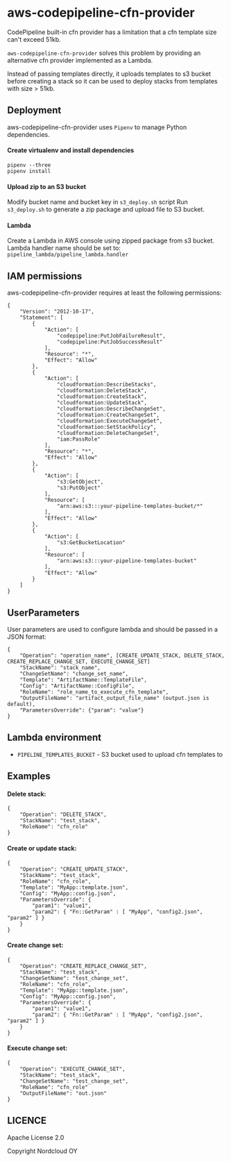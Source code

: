 # aws-codepipeline-cfn-provider

CodePipeline built-in cfn provider has a limitation that a cfn template size can't exceed 51kb. 

`aws-codepipeline-cfn-provider` solves this problem by providing an alternative cfn provider implemented as a Lambda. 

Instead of passing templates directly, it uploads templates to s3 bucket before creating a stack so it can be used to deploy stacks from templates with size > 51kb.

## Deployment

aws-codepipeline-cfn-provider uses `Pipenv` to manage Python dependencies.

#### Create virtualenv and install dependencies
```
pipenv --three
pipenv install
```


#### Upload zip to an S3 bucket
Modify bucket name and bucket key in `s3_deploy.sh` script
Run `s3_deploy.sh` to generate a zip package and upload file to S3 bucket.

#### Lambda
Create a Lambda in AWS console using zipped package from s3 bucket.
Lambda handler name should be set to: `pipeline_lambda/pipeline_lambda.handler`

## IAM permissions
aws-codepipeline-cfn-provider requires at least the following permissions:
```
{
    "Version": "2012-10-17",
    "Statement": [
        {
            "Action": [
                "codepipeline:PutJobFailureResult",
                "codepipeline:PutJobSuccessResult"
            ],
            "Resource": "*",
            "Effect": "Allow"
        },
        {
            "Action": [
                "cloudformation:DescribeStacks",
                "cloudformation:DeleteStack",
                "cloudformation:CreateStack",
                "cloudformation:UpdateStack",
                "cloudformation:DescribeChangeSet",
                "cloudformation:CreateChangeSet",
                "cloudformation:ExecuteChangeSet",
                "cloudformation:SetStackPolicy",
                "cloudformation:DeleteChangeSet",
                "iam:PassRole"
            ],
            "Resource": "*",
            "Effect": "Allow"
        },
        {
            "Action": [
                "s3:GetObject",
                "s3:PutObject"
            ],
            "Resource": [
                "arn:aws:s3:::your-pipeline-templates-bucket/*"
            ],
            "Effect": "Allow"
        },
        {
            "Action": [
                "s3:GetBucketLocation"
            ],
            "Resource": [
                "arn:aws:s3:::your-pipeline-templates-bucket"
            ],
            "Effect": "Allow"
        }
    ]
}

```

## UserParameters
User parameters are used to configure lambda and should be passed in a JSON format:

```
{
    "Operation": "operation_name", [CREATE_UPDATE_STACK, DELETE_STACK, CREATE_REPLACE_CHANGE_SET, EXECUTE_CHANGE_SET]
    "StackName": "stack_name",
    "ChangeSetName": "change_set_name",
    "Template": "ArtifactName::TemplateFile",
    "Config": "ArtifactName::ConfigFile",
    "RoleName": "role_name_to_execute_cfn_template",
    "OutputFileName": "artifact_output_file_name" (output.json is default),
    "ParametersOverride": {"param": "value"}
}
```

## Lambda environment
- `PIPELINE_TEMPLATES_BUCKET` - S3 bucket used to upload cfn templates to

## Examples

#### Delete stack:
```
{
    "Operation": "DELETE_STACK",
    "StackName": "test_stack",
    "RoleName": "cfn_role"
}
```

#### Create or update stack:
```
{
    "Operation": "CREATE_UPDATE_STACK",
    "StackName": "test_stack",
    "RoleName": "cfn_role",
    "Template": "MyApp::template.json",
    "Config": "MyApp::config.json",
    "ParametersOverride": {
        "param1": "value1",
        "param2": { "Fn::GetParam" : [ "MyApp", "config2.json", "param2" ] }
    }
}
```

#### Create change set:
```
{
    "Operation": "CREATE_REPLACE_CHANGE_SET",
    "StackName": "test_stack",
    "ChangeSetName": "test_change_set",
    "RoleName": "cfn_role",
    "Template": "MyApp::template.json",
    "Config": "MyApp::config.json",
    "ParametersOverride": {
        "param1": "value1",
        "param2": { "Fn::GetParam" : [ "MyApp", "config2.json", "param2" ] }
    }
}
```

#### Execute change set:
```
{
    "Operation": "EXECUTE_CHANGE_SET",
    "StackName": "test_stack",
    "ChangeSetName": "test_change_set",
    "RoleName": "cfn_role"
    "OutputFileName": "out.json"
}
```

## LICENCE 

Apache License 2.0

Copyright Nordcloud OY
